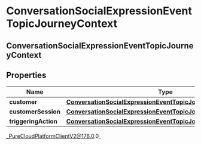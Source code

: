 # ConversationSocialExpressionEventTopicJourneyContext

## ConversationSocialExpressionEventTopicJourneyContext

## Properties

|Name | Type | Description | Notes|
|------------ | ------------- | ------------- | -------------|
| **customer** | [**ConversationSocialExpressionEventTopicJourneyCustomer**](ConversationSocialExpressionEventTopicJourneyCustomer) |  | [optional] |
| **customerSession** | [**ConversationSocialExpressionEventTopicJourneyCustomerSession**](ConversationSocialExpressionEventTopicJourneyCustomerSession) |  | [optional] |
| **triggeringAction** | [**ConversationSocialExpressionEventTopicJourneyAction**](ConversationSocialExpressionEventTopicJourneyAction) |  | [optional] |



_PureCloudPlatformClientV2@176.0.0_

